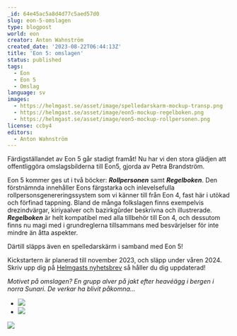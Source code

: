 ```yaml
---
_id: 64e45ac5a8d4d77c5aed57d0
slug: eon-5-omslagen
type: blogpost
world: eon
creator: Anton Wahnström
created_date: '2023-08-22T06:44:13Z'
title: 'Eon 5: omslagen'
status: published
tags:
  - Eon
  - Eon 5
  - Omslag
language: sv
images:
  - https://helmgast.se/asset/image/spelledarskarm-mockup-transp.png
  - https://helmgast.se/asset/image/eon5-mockup-regelboken.png
  - https://helmgast.se/asset/image/eon5-mockup-rollpersonen.png
license: ccby4
editors:
  - Anton Wahnström
---
```

Färdigställandet av Eon 5 går stadigt framåt! Nu har vi den stora glädjen att offentliggöra omslagsbilderna till Eon5, gjorda av Petra Brandström.

Eon 5 kommer ges ut i två böcker: _**Rollpersonen**_ samt **_Regelboken_**. Den förstnämnda innehåller Eons färgstarka och inlevelsefulla rollpersonsgenereringssystem som vi känner till från Eon 4, fast här i utökad och förfinad tappning. Bland de många folkslagen finns exempelvis drezindvärgar, kiriyaalver och bazirkgûrder beskrivna och illustrerade. _**Regelboken**_ är helt kompatibel med alla tillbehör till Eon 4, och dessutom finns nu magi med i grundreglerna tillsammans med besvärjelser för inte mindre än åtta aspekter.

Därtill släpps även en spelledarskärm i samband med Eon 5!

Kickstartern är planerad till november 2023, och släpp under våren 2024. Skriv upp dig på [Helmgasts nyhetsbrev](https://helmgast.us8.list-manage.com/subscribe?u=4412a3ce4ac556de77513666b&id=8cef8e8de6 "Helmgasts nyhetsbrev") så håller du dig uppdaterad!

  

_Motivet på omslagen? En grupp alver på jakt efter heavéägg i bergen i norra Sunari. De verkar ha blivit påkomna..._  

*   ![](https://res.cloudinary.com/helmgast/image/fetch/w_800,c_limit,q_auto,fl_lossy,f_auto/https%3A//helmgast.se/asset/image/thumbs/eon5-mockup-rollpersonen.png)
*   ![](https://res.cloudinary.com/helmgast/image/fetch/w_800,c_limit,q_auto,fl_lossy,f_auto/https%3A//helmgast.se/asset/image/thumbs/eon5-mockup-regelboken.png)

![](https://helmgast.se/asset/image/spelledarskarm-mockup-transp.png)
